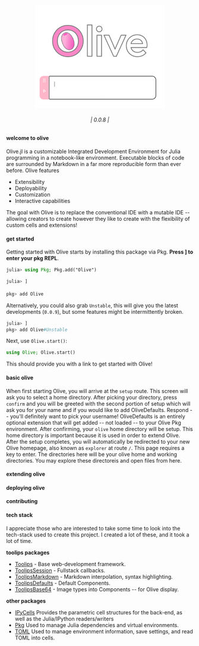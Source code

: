 <div align = "center">
<img src="https://github.com/ChifiSource/image_dump/blob/main/olive/newoliveover.png" width="350">
<h6>| 0.0.8 |</h6>
</div>

#### welcome to olive
Olive.jl is a customizable Integrated Development Environment for Julia programming in a notebook-like environment. Executable blocks of code are surrounded by Markdown in a far more reproducible form than ever before. Olive features
- Extensibility
- Deployability
- Customization
- Interactive capabilities

The goal with Olive is to replace the conventional IDE with a mutable IDE -- allowing creators to create however they like to create with the flexibility of custom cells and extensions!
#### get started
Getting started with Olive starts by installing this package via Pkg. **Press ] to enter your pkg REPL**.
```julia
julia> using Pkg; Pkg.add("Olive")
```
```julia
julia> ]

pkg> add Olive
```
Alternatively, you could also grab `Unstable`, this will give you the latest developments (`0.0.9`), but some features might be intermittently broken.
```julia
julia> ]
pkg> add Olive#Unstable
```
Next, use `Olive.start()`:
```julia
using Olive; Olive.start()
```
This should provide you with a link to get started with Olive!
#### basic olive
When first starting Olive, you will arrive at the `setup` route. This screen will ask you to select a home directory. After picking your directory, press `confirm` and you will be greeted with the second portion of setup which will ask you for your name and if you would like to add OliveDefaults. Respond -- you'll definitely want to pick your username! OliveDefaults is an entirely optional extension that will get added -- not loaded -- to your Olive Pkg environment. After confirming, your `olive` home directory will be setup. This home directory is important because it is used in order to extend Olive. After the setup completes, you will automatically be redirected to your new Olive homepage, also known as `explorer` at route `/`. This page requires a key to enter. The directories here will be your olive home and working directories. You may explore these directoreis and open files from here.
#### extending olive
#### deploying olive
#### contributing

#### tech stack
I appreciate those who are interested to take some time to look into the tech-stack used to create this project. I created a lot of these, and it took a lot of time.

**toolips packages**
- [Toolips](https://github.com/ChifiSource/Toolips.jl) - Base web-development framework.
- [ToolipsSession](https://github.com/ChifiSource/ToolipsSession.jl) - Fullstack callbacks.
- [ToolipsMarkdown](https://github.com/ChifiSource/ToolipsMarkdown.jl) - Markdown interpolation, syntax highlighting.
- [ToolipsDefaults](https://github.com/ChifiSource/ToolipsDefaults.jl) - Default Components.
- [ToolipsBase64](https://github.com/ChifiSource/ToolipsBase64.jl) - Image types into Components -- for Olive display.

**other packages**
- [IPyCells](https://github.com/ChifiSource/IPyCells.jl) Provides the parametric cell structures for the back-end, as well as the Julia/IPython readers/writers
- [Pkg]() Used to manage Julia dependencies and virtual environments.
- [TOML]() Used to manage environment information, save settings, and read TOML into cells.
